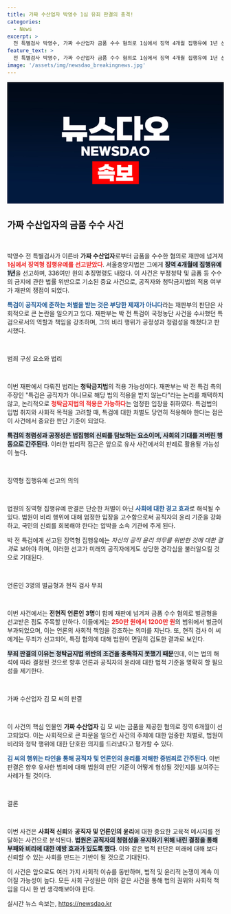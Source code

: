 ```yaml
---
title: 가짜 수산업자 박영수 1심 유죄 판결의 충격!
categories:
  - News
excerpt: >
  전 특별검사 박영수, 가짜 수산업자 금품 수수 혐의로 1심에서 징역 4개월 집행유예 1년 선고. 재판부는 공직자에 준하는 처벌을 불가피하다고 강조하며, 그의 불성실한 태도에 주목했다.
feature_text: >
  전 특별검사 박영수, 가짜 수산업자 금품 수수 혐의로 1심에서 징역 4개월 집행유예 1년 선고. 재판부는 공직자에 준하는 처벌을 불가피하다고 강조하며, 그의 불성실한 태도에 주목했다.
image: '/assets/img/newsdao_breakingnews.jpg'
---
```


<p><img src="/assets/img/newsdao_breakingnews.jpg" alt="flaretime 속보" /></p>

<h2 data-ke-size="size26">가짜 수산업자의 금품 수수 사건</h2>

<p data-ke-size="size16">&nbsp;</p>

<p>박영수 전 특별검사가 이른바 <strong>가짜 수산업자</strong>로부터 금품을 수수한 혐의로 재판에 넘겨져 <b><span style="color: #ee2323;">1심에서 징역형 집행유예를 선고받았다</span></b>. 서울중앙지법은 그에게 <b><span style="background-color: #21538527;">징역 4개월에 집행유예 1년</span></b>을 선고하며, 336여만 원의 추징명령도 내렸다. 이 사건은 부정청탁 및 금품 등 수수의 금지에 관한 법률 위반으로 기소된 중요 사건으로, 공직자와 청탁금지법의 적용 여부가 재판의 쟁점이 되었다. </p>

<p><b><span style="color: #1a5490;">특검이 공직자에 준하는 처벌을 받는 것은 부당한 제재가 아니다</span></b>라는 재판부의 판단은 사회적으로 큰 논란을 일으키고 있다. 재판부는 박 전 특검이 국정농단 사건을 수사했던 특검으로서의 역할과 책임을 강조하며, 그의 비리 행위가 공정성과 청렴성을 해쳤다고 판시했다. </p>

<p data-ke-size="size16">&nbsp;</p>

<p>범죄 구성 요소와 법리</p>

<p data-ke-size="size16">&nbsp;</p>

<p>이번 재판에서 다뤄진 법리는 <b>청탁금지법</b>의 적용 가능성이다. 재판부는 박 전 특검 측의 주장인 "특검은 공직자가 아니므로 해당 법의 적용을 받지 않는다"라는 논리를 채택하지 않고, 논리적으로 <b><span style="color: #ee2323;">청탁금지법의 적용은 가능하다</span></b>는 엄정한 입장을 취하였다. 특검법의 입법 취지와 사회적 목적을 고려할 때, 특검에 대한 처벌도 당연히 적용해야 한다는 점은 이 사건에서 중요한 판단 기준이 되었다.</p>

<p><b><span style="background-color: #21538527;">특검의 청렴성과 공정성은 법집행의 신뢰를 담보하는 요소이며, 사회의 기대를 저버린 행동으로 간주된다</span></b>. 이러한 법리적 접근은 앞으로 유사 사건에서의 판례로 활용될 가능성이 높다. </p>

<p data-ke-size="size16">&nbsp;</p>

<p>징역형 집행유예 선고의 의의</p>

<p data-ke-size="size16">&nbsp;</p>

<p>법원의 징역형 집행유예 판결은 단순한 처벌이 아닌 <b><span style="color: #1a5490;">사회에 대한 경고 효과</span></b>로 해석될 수 있다. 법원이 비리 행위에 대해 엄정한 입장을 고수함으로써 공직자의 윤리 기준을 강화하고, 국민의 신뢰를 회복해야 한다는 압박을 소속 기관에 주게 된다. </p>

<p>박 전 특검에게 선고된 징역형 집행유예는 <em>자신의 공직 윤리 의무를 위반한 것에 대한 결과</em>로 보아야 하며, 이러한 선고가 미래의 공직자에게도 상당한 경각심을 불러일으킬 것으로 기대된다. </p>

<p data-ke-size="size16">&nbsp;</p>

<p>언론인 3명의 벌금형과 현직 검사 무죄</p>

<p data-ke-size="size16">&nbsp;</p>

<p>이번 사건에서는 <strong>전현직 언론인 3명</strong>이 함께 재판에 넘겨져 금품 수수 혐의로 벌금형을 선고받은 점도 주목할 만하다. 이들에게는 <b><span style="color: #ee2323;">250만 원에서 1200만 원</span></b>의 범위에서 벌금이 부과되었으며, 이는 언론의 사회적 책임을 강조하는 의미를 지닌다. 또, 현직 검사 이 씨에게는 무죄가 선고되어, 특정 혐의에 대해 법원이 면밀히 검토한 결과로 보인다.</p>

<p><b><span style="background-color: #21538527;">무죄 판결의 이유는 청탁금지법 위반의 조건을 충족하지 못했기 때문</span></b>인데, 이는 법의 해석에 따라 결정된 것으로 향후 언론과 공직자의 윤리에 대한 법적 기준을 명확히 할 필요성을 제기한다. </p>

<p data-ke-size="size16">&nbsp;</p>

<p>가짜 수산업자 김 모 씨의 판결 </p>

<p data-ke-size="size16">&nbsp;</p>

<p>이 사건의 핵심 인물인 <strong>가짜 수산업자</strong> 김 모 씨는 금품을 제공한 혐의로 징역 6개월이 선고되었다. 이는 사회적으로 큰 파문을 일으킨 사건의 주체에 대한 엄중한 처벌로, 법원이 비리와 청탁 행위에 대한 단호한 의지를 드러냈다고 평가할 수 있다. </p>

<p><b><span style="color: #1a5490;">김 씨의 행위는 타인을 통해 공직자 및 언론인의 윤리를 저해한 중범죄로 간주된다</span></b>. 이번 판결은 향후 유사한 범죄에 대해 법원의 판단 기준이 어떻게 형성될 것인지를 보여주는 사례가 될 것이다. </p>

<p data-ke-size="size16">&nbsp;</p>

<p>결론</p>

<p data-ke-size="size16">&nbsp;</p>

<p>이번 사건은 <strong>사회적 신뢰</strong>와 <strong>공직자 및 언론인의 윤리</strong>에 대한 중요한 교육적 메시지를 전달하는 사건으로 분석된다. <b><span style="background-color: #21538527;">법원은 공직자의 청렴성을 유지하기 위해 내린 결정을 통해 부패와 비리에 대한 예방 효과가 있도록 했다</span></b>. 이와 같은 법적 판단은 미래에 대해 보다 신뢰할 수 있는 사회를 만드는 기반이 될 것으로 기대된다.</p>

<p>이 사건은 앞으로도 여러 가지 사회적 이슈를 동반하며, 법적 및 윤리적 논쟁이 계속 이어질 가능성이 높다. 모든 사회 구성원은 이와 같은 사건을 통해 법의 권위와 사회적 책임을 다시 한 번 생각해보아야 한다.</p>
실시간 뉴스 속보는, <a href="https://newsdao.kr" rel="dofollow">https://newsdao.kr</a>



